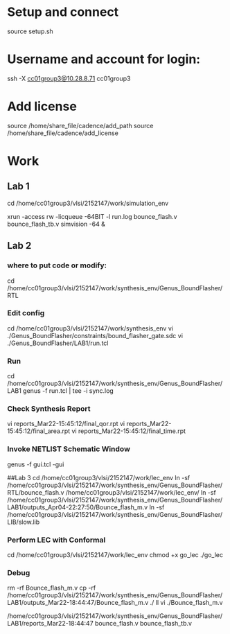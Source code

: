 # Setup and connect
source setup.sh
# Username and account for login:
ssh -X cc01group3@10.28.8.71
cc01group3
# Add license
source /home/share_file/cadence/add_path
source /home/share_file/cadence/add_license
# Work
## Lab 1
cd /home/cc01group3/vlsi/2152147/work/simulation_env

xrun -access rw -licqueue -64BIT -l run.log bounce_flash.v bounce_flash_tb.v
simvision -64 &

## Lab 2
### where to put code or modify:
cd /home/cc01group3/vlsi/2152147/work/synthesis_env/Genus_BoundFlasher/RTL
### Edit config 
cd /home/cc01group3/vlsi/2152147/work/synthesis_env
vi ./Genus_BoundFlasher/constraints/bound_flasher_gate.sdc
vi ./Genus_BoundFlasher/LAB1/run.tcl
### Run 
cd /home/cc01group3/vlsi/2152147/work/synthesis_env/Genus_BoundFlasher/LAB1
genus -f run.tcl | tee -i sync.log

### Check Synthesis Report
vi reports_Mar22-15:45:12/final_qor.rpt
vi reports_Mar22-15:45:12/final_area.rpt
vi reports_Mar22-15:45:12/final_time.rpt
###  Invoke NETLIST Schematic Window
genus -f gui.tcl -gui

##Lab 3
cd /home/cc01group3/vlsi/2152147/work/lec_env
ln -sf /home/cc01group3/vlsi/2152147/work/synthesis_env/Genus_BoundFlasher/RTL/bounce_flash.v /home/cc01group3/vlsi/2152147/work/lec_env/
ln -sf /home/cc01group3/vlsi/2152147/work/synthesis_env/Genus_BoundFlasher/LAB1/outputs_Apr04-22:27:50/Bounce_flash_m.v
ln -sf /home/cc01group3/vlsi/2152147/work/synthesis_env/Genus_BoundFlasher/LIB/slow.lib 
### Perform LEC with Conformal
cd /home/cc01group3/vlsi/2152147/work/lec_env
chmod +x go_lec
./go_lec
### Debug 
rm -rf Bounce_flash_m.v
cp -rf /home/cc01group3/vlsi/2152147/work/synthesis_env/Genus_BoundFlasher/LAB1/outputs_Mar22-18:44:47/Bounce_flash_m.v ./
ll
vi ./Bounce_flash_m.v


/home/cc01group3/vlsi/2152147/work/synthesis_env/Genus_BoundFlasher/LAB1/reports_Mar22-18:44:47
bounce_flash.v
bounce_flash_tb.v


